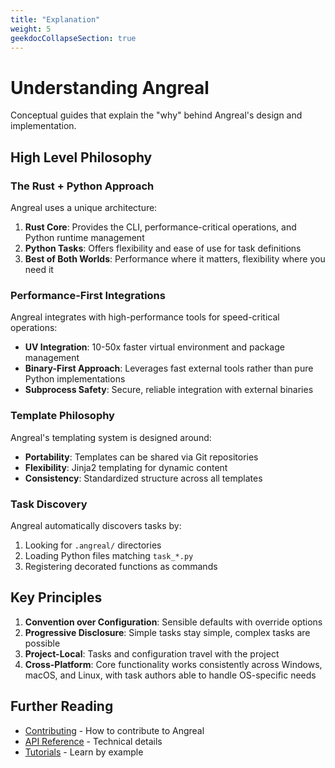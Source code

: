 ```yaml
---
title: "Explanation"
weight: 5
geekdocCollapseSection: true
---
```


# Understanding Angreal

Conceptual guides that explain the "why" behind Angreal's design and implementation.

## High Level Philosophy

### The Rust + Python Approach

Angreal uses a unique architecture:

1. **Rust Core**: Provides the CLI, performance-critical operations, and Python runtime management
2. **Python Tasks**: Offers flexibility and ease of use for task definitions
3. **Best of Both Worlds**: Performance where it matters, flexibility where you need it

### Performance-First Integrations

Angreal integrates with high-performance tools for speed-critical operations:

- **UV Integration**: 10-50x faster virtual environment and package management
- **Binary-First Approach**: Leverages fast external tools rather than pure Python implementations
- **Subprocess Safety**: Secure, reliable integration with external binaries

### Template Philosophy

Angreal's templating system is designed around:

- **Portability**: Templates can be shared via Git repositories
- **Flexibility**: Jinja2 templating for dynamic content
- **Consistency**: Standardized structure across all templates

### Task Discovery

Angreal automatically discovers tasks by:

1. Looking for `.angreal/` directories
2. Loading Python files matching `task_*.py`
3. Registering decorated functions as commands

## Key Principles

1. **Convention over Configuration**: Sensible defaults with override options
2. **Progressive Disclosure**: Simple tasks stay simple, complex tasks are possible
3. **Project-Local**: Tasks and configuration travel with the project
4. **Cross-Platform**: Core functionality works consistently across Windows, macOS, and Linux, with task authors able to handle OS-specific needs

## Further Reading

- [Contributing](/contributing) - How to contribute to Angreal
- [API Reference](/reference) - Technical details
- [Tutorials](/tutorials) - Learn by example
